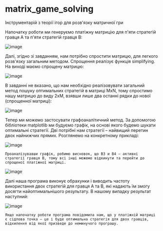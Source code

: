 # matrix_game_solving
Інструментарій з теорії ігор для розв'язку матричної гри

Напочатку роботи ми генеруємо платіжну матрицію для п'яти стратегій гравця А та п'яти стратегій гравця В:

![image](https://user-images.githubusercontent.com/106236149/227284325-fd5e1ae0-bfae-4544-81f9-a860b5c1f19c.png)

Далі, згідно зі завданням, нам потрібно спростити матрицю, для легкого розв'язку загальним методом. Спрощення реалізує функція simplifying. На виході маємо спрощену матрицю:

 ![image](https://user-images.githubusercontent.com/106236149/227284361-fcd2451a-b68a-4024-b762-670f6bcfe93d.png)

В завданні не вказано, що нам необхідно реалізовувати загальний метод пошуку оптимальних стратегій в матриці MxN, тому спростимо нашу матрицю до виду 2xM, взявши лише два останні рядки до нової (спрощенної матриці):

 ![image](https://user-images.githubusercontent.com/106236149/227284411-d836ae16-4962-4ad5-9ee2-61a669217512.png)

Тепер ми можемо застосувати графоаналітичний метод. За допомогою бібліотеки matplotlib ми будуємо графік, на основі якого будемо шукати оптимальні стратегії. Дві потрібні нам стратегії – найвищий перетин двох найнижчих прямих.
Розглянемо на конкретному прикладі:

 ![image](https://user-images.githubusercontent.com/106236149/227284464-b9759975-7a92-4ba9-825c-6a65e79589c6.png)

	Проаналізувавши графік, робимо висновок, що B3 и B4 – активні стратегії гравця В, тому всі інші можемо відкинути та перейти до спрощеної платіжної матриці. 

 ![image](https://user-images.githubusercontent.com/106236149/227284505-9b6c48a7-74a1-406f-b77b-210e1dfde069.png)

Далі наша програма виконує обрахунки і виводить частоту використання двох стратегій для гравця А та В, які надають їм змогу досягти найоптимальнішого результату. В нашому випадку результат наступний:
 
![image](https://user-images.githubusercontent.com/106236149/227284610-f73aafbf-ea24-4d3e-9bbb-05468104df97.png)

	Якщо напочатку роботи програма повідомила нам, що у платіжній матриці є сідлова точка – це і буде оптимальна стратегія для двох гравців, відхилення від якої призведе до неминучого програшу. 
